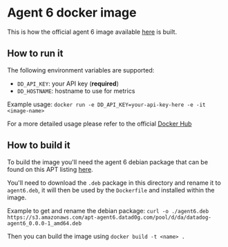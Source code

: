 # Agent 6 docker image

This is how the official agent 6 image available [here](https://hub.docker.com/r/datadog/docker-agent/) is built.

## How to run it

The following environment variables are supported:

- `DD_API_KEY`: your API key (**required**)
- `DD_HOSTNAME`: hostname to use for metrics

Example usage: `docker run -e DD_API_KEY=your-api-key-here -e -it <image-name>`

For a more detailed usage please refer to the official [Docker Hub](https://hub.docker.com/r/datadog/docker-agent/)

## How to build it

To build the image you'll need the agent 6 debian package that can be found on this APT listing [here](https://s3.amazonaws.com/apt-agent6.datad0g.com).

You'll need to download the `.deb` package in this directory and rename it to `agent6.deb`, it will then be used by the `Dockerfile` and installed within the image.

Example to get and rename the debian package: `curl -o ./agent6.deb https://s3.amazonaws.com/apt-agent6.datad0g.com/pool/d/da/datadog-agent6_0.0.0-1_amd64.deb`

Then you can build the image using `docker build -t <name> .`